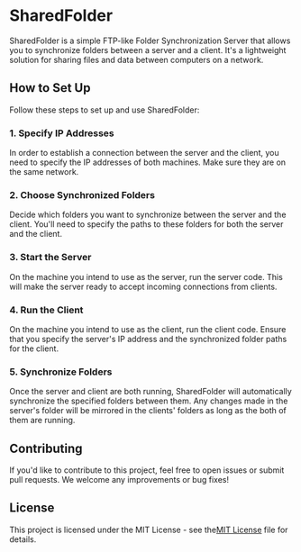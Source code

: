 # SharedFolder

SharedFolder is a simple FTP-like Folder Synchronization Server that allows you to synchronize folders between a server and a client. It's a lightweight solution for sharing files and data between computers on a network.

## How to Set Up

Follow these steps to set up and use SharedFolder:

### 1. Specify IP Addresses

In order to establish a connection between the server and the client, you need to specify the IP addresses of both machines. Make sure they are on the same network.

### 2. Choose Synchronized Folders

Decide which folders you want to synchronize between the server and the client. You'll need to specify the paths to these folders for both the server and the client.

### 3. Start the Server

On the machine you intend to use as the server, run the server code. This will make the server ready to accept incoming connections from clients.

### 4. Run the Client

On the machine you intend to use as the client, run the client code. Ensure that you specify the server's IP address and the synchronized folder paths for the client.

### 5. Synchronize Folders

Once the server and client are both running, SharedFolder will automatically synchronize the specified folders between them. Any changes made in the server's folder will be mirrored in the clients' folders as long as the both of them are running.

## Contributing

If you'd like to contribute to this project, feel free to open issues or submit pull requests. We welcome any improvements or bug fixes!

## License

This project is licensed under the MIT License - see the[MIT License](LICENSE) file for details.

